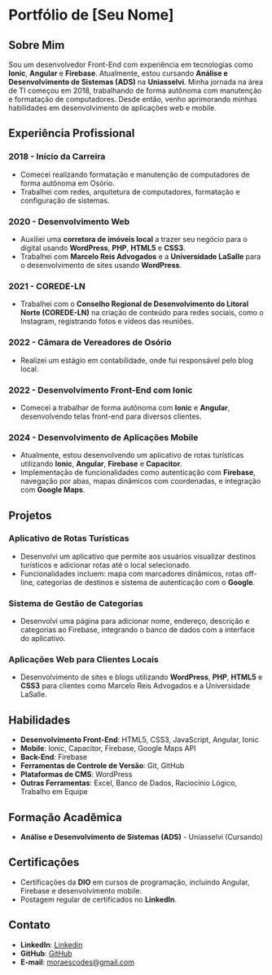 # Portfólio de [Seu Nome]

## Sobre Mim

Sou um desenvolvedor Front-End com experiência em tecnologias como **Ionic**, **Angular** e **Firebase**. Atualmente, estou cursando **Análise e Desenvolvimento de Sistemas (ADS)** na **Uniasselvi**. Minha jornada na área de TI começou em 2018, trabalhando de forma autônoma com manutenção e formatação de computadores. Desde então, venho aprimorando minhas habilidades em desenvolvimento de aplicações web e mobile.

## Experiência Profissional

### 2018 - Início da Carreira
- Comecei realizando formatação e manutenção de computadores de forma autônoma em Osório.
- Trabalhei com redes, arquitetura de computadores, formatação e configuração de sistemas.

### 2020 - Desenvolvimento Web
- Auxiliei uma **corretora de imóveis local** a trazer seu negócio para o digital usando **WordPress**, **PHP**, **HTML5** e **CSS3**.
- Trabalhei com **Marcelo Reis Advogados** e a **Universidade LaSalle** para o desenvolvimento de sites usando **WordPress**.

### 2021 - COREDE-LN
- Trabalhei com o **Conselho Regional de Desenvolvimento do Litoral Norte (COREDE-LN)** na criação de conteúdo para redes sociais, como o Instagram, registrando fotos e vídeos das reuniões.

### 2022 - Câmara de Vereadores de Osório
- Realizei um estágio em contabilidade, onde fui responsável pelo blog local.

### 2022 - Desenvolvimento Front-End com Ionic
- Comecei a trabalhar de forma autônoma com **Ionic** e **Angular**, desenvolvendo telas front-end para diversos clientes.

### 2024 - Desenvolvimento de Aplicações Mobile
- Atualmente, estou desenvolvendo um aplicativo de rotas turísticas utilizando **Ionic**, **Angular**, **Firebase** e **Capacitor**.
- Implementação de funcionalidades como autenticação com **Firebase**, navegação por abas, mapas dinâmicos com coordenadas, e integração com **Google Maps**.

## Projetos

### Aplicativo de Rotas Turísticas
- Desenvolvi um aplicativo que permite aos usuários visualizar destinos turísticos e adicionar rotas até o local selecionado.
- Funcionalidades incluem: mapa com marcadores dinâmicos, rotas off-line, categorias de destinos e sistema de autenticação com o **Google**.

### Sistema de Gestão de Categorias
- Desenvolvi uma página para adicionar nome, endereço, descrição e categorias ao Firebase, integrando o banco de dados com a interface do aplicativo.

### Aplicações Web para Clientes Locais
- Desenvolvimento de sites e blogs utilizando **WordPress**, **PHP**, **HTML5** e **CSS3** para clientes como Marcelo Reis Advogados e a Universidade LaSalle.

## Habilidades

- **Desenvolvimento Front-End**: HTML5, CSS3, JavaScript, Angular, Ionic
- **Mobile**: Ionic, Capacitor, Firebase, Google Maps API
- **Back-End**: Firebase
- **Ferramentas de Controle de Versão**: Git, GitHub
- **Plataformas de CMS**: WordPress
- **Outras Ferramentas**: Excel, Banco de Dados, Raciocínio Lógico, Trabalho em Equipe

## Formação Acadêmica

- **Análise e Desenvolvimento de Sistemas (ADS)** - Uniasselvi (Cursando)

## Certificações

- Certificações da **DIO** em cursos de programação, incluindo Angular, Firebase e desenvolvimento mobile.
- Postagem regular de certificados no **LinkedIn**.

## Contato

- **LinkedIn**: [Linkedin](https://www.linkedin.com/in/gabriel-moraes-61399b261/)
- **GitHub**: [GitHub](https://github.com/MoraesC0des)
- **E-mail**: moraescodes@gmail.com

